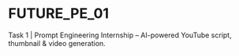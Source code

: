 # FUTURE_PE_01
Task 1 | Prompt Engineering Internship – AI-powered YouTube script, thumbnail &amp; video generation.
